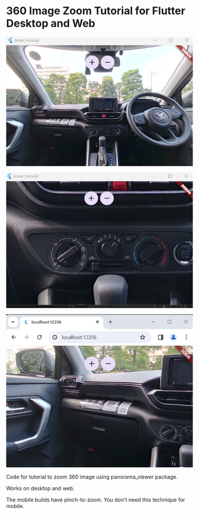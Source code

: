 # 360 Image Zoom Tutorial for Flutter Desktop and Web

![desktop](readme_assets/desktop.png)

![desktop zoom](readme_assets/desk_zoom.png)

![web](readme_assets/web.png)

Code for tutorial to zoom 360 image using panorama_viewer package.

Works on desktop and web.

The mobile builds have pinch-to-zoom.  You don't need this
technique for mobile.
